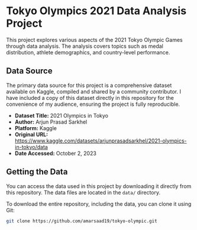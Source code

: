 # Tokyo Olympics 2021 Data Analysis Project

This project explores various aspects of the 2021 Tokyo Olympic Games through data analysis. The analysis covers topics such as medal distribution, athlete demographics, and country-level performance.

## Data Source

The primary data source for this project is a comprehensive dataset available on Kaggle, compiled and shared by a community contributor. I have included a copy of this dataset directly in this repository for the convenience of my audience, ensuring the project is fully reproducible.

* **Dataset Title:** 2021 Olympics in Tokyo
* **Author:** Arjun Prasad Sarkhel
* **Platform:** Kaggle
* **Original URL:** https://www.kaggle.com/datasets/arjunprasadsarkhel/2021-olympics-in-tokyo/data
* **Date Accessed:** October 2, 2023

## Getting the Data

You can access the data used in this project by downloading it directly from this repository. The data files are located in the `data/` directory.

To download the entire repository, including the data, you can clone it using Git:

```bash
git clone https://github.com/amarsaad19/tokyo-olympic.git
